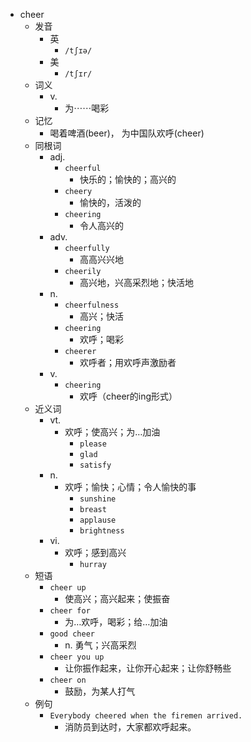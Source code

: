 - cheer
  - 发音
    - 英
      - `/tʃɪə/`
    - 美
      - `/tʃɪr/`
  - 词义
    - v.
      - 为⋯⋯喝彩
  - 记忆
    - 喝着啤酒(beer)， 为中国队欢呼(cheer)
  - 同根词
    - adj.
      - `cheerful`
        - 快乐的；愉快的；高兴的
      - `cheery`
        - 愉快的，活泼的
      - `cheering`
        - 令人高兴的
    - adv.
      - `cheerfully`
        - 高高兴兴地
      - `cheerily`
        - 高兴地，兴高采烈地；快活地
    - n.
      - `cheerfulness`
        - 高兴；快活
      - `cheering`
        - 欢呼；喝彩
      - `cheerer`
        - 欢呼者；用欢呼声激励者
    - v.
      - `cheering`
        - 欢呼（cheer的ing形式）
  - 近义词
    - vt.
      - 欢呼；使高兴；为…加油
        - `please`
        - `glad`
        - `satisfy`
    - n.
      - 欢呼；愉快；心情；令人愉快的事
        - `sunshine`
        - `breast`
        - `applause`
        - `brightness`
    - vi.
      - 欢呼；感到高兴
        - `hurray`
  - 短语
    - `cheer up`
      - 使高兴；高兴起来；使振奋 
    - `cheer for`
      - 为…欢呼，喝彩；给…加油 
    - `good cheer`
      - n. 勇气；兴高采烈 
    - `cheer you up`
      - 让你振作起来，让你开心起来；让你舒畅些 
    - `cheer on`
      - 鼓励，为某人打气 
  - 例句
    - `Everybody cheered when the firemen arrived.`
      - 消防员到达时，大家都欢呼起来。

